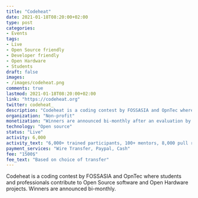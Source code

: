```yaml
---
title: "Codeheat"
date: 2021-01-18T08:20:00+02:00
type: post
categories:
- Events
tags:
- Live
- Open Source friendly
- Developer friendly
- Open Hardware
- Students
draft: false
images:
- /images/codeheat.png
comments: true
lastmod: 2021-01-18T08:20:00+02:00
link: "https://codeheat.org"
twitter: codeheat_
description: "Codeheat is a coding contest by FOSSASIA and OpnTec where students and professionals contribute to Open Source software and Open Hardware projects."
organization: "Non-profit"
monetization: "Winners are announced bi-monthly after an evaluation by mentors and jury members."
technology: "Open source"
status: "Live"
activity: 6,000
activity_text: "6,000+ trained participants, 100+ mentors, 8,000 pull requests, first contest 2016"
payment_services: "Wire Transfer, Paypal, Cash"
fee: "1500$"
fee_text: "Based on choice of transfer"
---
```


Codeheat is a coding contest by FOSSASIA and OpnTec where students and professionals contribute to Open Source software and Open Hardware projects. Winners are announced bi-monthly.<!--more-->
